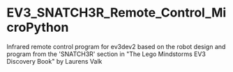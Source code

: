 # EV3_SNATCH3R_Remote_Control_MicroPython
Infrared remote control program for ev3dev2 based on the robot design and program from the 'SNATCH3R' section in "The Lego Mindstorms EV3 Discovery Book" by Laurens Valk
